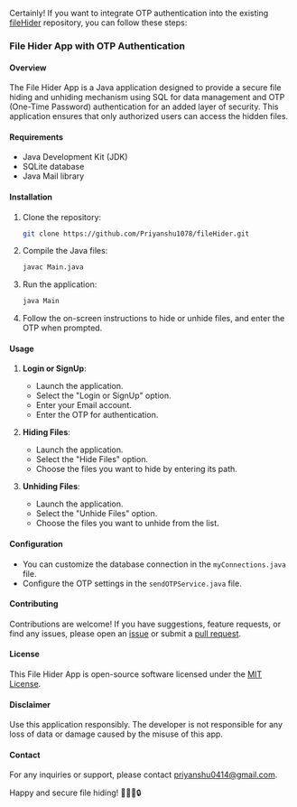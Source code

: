 Certainly! If you want to integrate OTP authentication into the existing [fileHider](https://github.com/Priyanshu1078/fileHider) repository, you can follow these steps:

### File Hider App with OTP Authentication

#### Overview

The File Hider App is a Java application designed to provide a secure file hiding and unhiding mechanism using SQL for data management and OTP (One-Time Password) authentication for an added layer of security. This application ensures that only authorized users can access the hidden files.

#### Requirements

- Java Development Kit (JDK)
- SQLite database
- Java Mail library

#### Installation

1. Clone the repository:

   ```bash
   git clone https://github.com/Priyanshu1078/fileHider.git
   ```

2. Compile the Java files:

   ```bash
   javac Main.java
   ```

3. Run the application:

   ```bash
   java Main
   ```

4. Follow the on-screen instructions to hide or unhide files, and enter the OTP when prompted.

#### Usage
1. **Login or SignUp**:
   - Launch the application.
   - Select the "Login or SignUp" option.
   - Enter your Email account.
   - Enter the OTP for authentication.
  
2. **Hiding Files**:
   - Launch the application.
   - Select the "Hide Files" option.
   - Choose the files you want to hide by entering its path.

3. **Unhiding Files**:
   - Launch the application.
   - Select the "Unhide Files" option.
   - Choose the files you want to unhide from the list.

#### Configuration

- You can customize the database connection in the `myConnections.java` file.
- Configure the OTP settings in the `sendOTPService.java` file.

#### Contributing

Contributions are welcome! If you have suggestions, feature requests, or find any issues, please open an [issue](https://github.com/Priyanshu1078/fileHider/issues) or submit a [pull request](https://github.com/Priyanshu1078/fileHider/pulls).

#### License

This File Hider App is open-source software licensed under the [MIT License](LICENSE).

#### Disclaimer

Use this application responsibly. The developer is not responsible for any loss of data or damage caused by the misuse of this app.

#### Contact

For any inquiries or support, please contact [priyanshu0414@gmail.com](mailto:your-email@example.com).

Happy and secure file hiding! 🕵️‍♂️📁🔒
